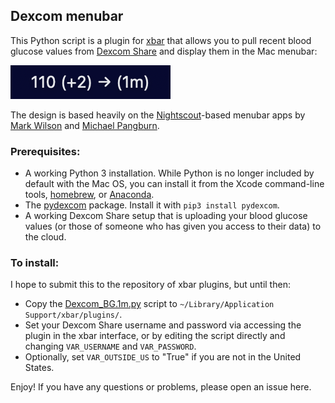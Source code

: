 ## Dexcom menubar

This Python script is a plugin for [xbar](https://xbarapp.com/) that allows you to pull recent blood glucose values from [Dexcom Share](https://www.dexcom.com/training-videos/setting-up-dexcom-share-and-follow) and display them in the Mac menubar:

![Image of BG value in menubar](Dexcom_BG_screenshot.png)

The design is based heavily on the [Nightscout](https://github.com/nightscout/cgm-remote-monitor#nightscout-web-monitor-aka-cgm-remote-monitor)-based menubar apps by [Mark Wilson](https://github.com/mddub/nightscout-osx-menubar) and [Michael Pangburn](https://github.com/mpangburn/NightscoutMenuBar). 

### Prerequisites:

* A working Python 3 installation.  While Python is no longer included by default with the Mac OS, you can install it from the Xcode command-line tools, [homebrew](https://brew.sh/), or [Anaconda](https://www.anaconda.com/).
* The [pydexcom](https://github.com/gagebenne/pydexcom) package.  Install it with `pip3 install pydexcom`. 
* A working Dexcom Share setup that is uploading your blood glucose values (or those of someone who has given you access to their data) to the cloud. 

### To install: 

I hope to submit this to the repository of xbar plugins, but until then: 

* Copy the [Dexcom_BG.1m.py](Dexcom_BG.1m.py) script to `~/Library/Application Support/xbar/plugins/`.
* Set your Dexcom Share username and password via accessing the plugin in the xbar interface, or by editing the script directly and changing `VAR_USERNAME` and `VAR_PASSWORD`. 
* Optionally, set `VAR_OUTSIDE_US` to "True" if you are not in the United States. 

Enjoy! If you have any questions or problems, please open an issue here. 


